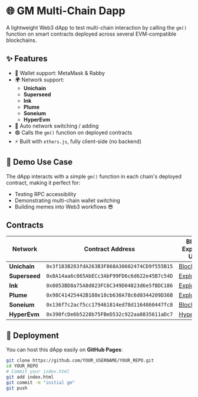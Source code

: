 # 🌐 GM Multi-Chain Dapp

A lightweight Web3 dApp to test multi-chain interaction by calling the `gm()` function on smart contracts deployed across several EVM-compatible blockchains.

## ✨ Features

- 🔐 Wallet support: MetaMask & Rabby
- 🌍 Network support:
  - **Unichain**
  - **Superseed**
  - **Ink**
  - **Plume**
  - **Soneium**
  - **HyperEvm**
- 🔄 Auto network switching / adding
- 🟢 Calls the `gm()` function on deployed contracts
- ⚡ Built with `ethers.js`, fully client-side (no backend)

## 🧪 Demo Use Case

The dApp interacts with a simple `gm()` function in each chain's deployed contract, making it perfect for:

- Testing RPC accessibility
- Demonstrating multi-chain wallet switching
- Building memes into Web3 workflows 😎

## Contracts

| Network       | Contract Address                             | Block Explorer URL                                                                               | RPC Endpoint                         |
| ------------- | -------------------------------------------- | ------------------------------------------------------------------------------------------------ | ------------------------------------ |
| **Unichain**  | `0x3f183B283fdA263B3F868A30602474CD9f555B15` | [Blockscout](https://unichain.blockscout.com/address/0x3f183B283fdA263B3F868A30602474CD9f555B15) | `https://uni-rpc.meson.network`      |
| **Superseed** | `0x8A14aa6c865AbECc3AbF99FD6c6d622e45B7c54D` | [Explorer](https://explorer.superseed.xyz/address/0x8A14aa6c865AbECc3AbF99FD6c6d622e45B7c54D)    | `https://rpc.superseed.xyz`          |
| **Ink**       | `0x8053BD8a75A8d023FC6C349D04823d6e5fBDC186` | [Explorer](https://explorer.inkonchain.com/address/0x8053BD8a75A8d023FC6C349D04823d6e5fBDC186)   | `https://rpc.inkonchain.com`         |
| **Plume**     | `0x98C41425442B188e18cb630A78c6d0344209D36B` | [Explorer](https://explorer.plume.org/address/0x98C41425442B188e18cb630A78c6d0344209D36B)        | `https://rpc.plume.org`              |
| **Soneium**   | `0x136f7c2acf5cc179461814ed78d1164860447fc8` | [Blockscout](https://soneium.blockscout.com/address/0x136f7c2acf5cc179461814ed78d1164860447fc8)  | `https://rpc.soneium.blockscout.com` |
| **HyperEvm**  | `0x390fcDe6b5228b75FBeD532c922aa8835611aDc7` | [Hyperscan](https://www.hyperscan.com/address/0x390fcDe6b5228b75FBeD532c922aa8835611aDc7)        | `https://rpc.hyperchain.xyz`         |


## 🚀 Deployment

You can host this dApp easily on **GitHub Pages**:

```bash
git clone https://github.com/YOUR_USERNAME/YOUR_REPO.git
cd YOUR_REPO
# Commit your index.html
git add index.html
git commit -m "initial gm"
git push
